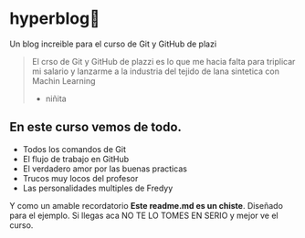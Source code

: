 # hyperblog💚
Un blog increible para el curso de Git y GitHub de plazi
>El crso de Git y GitHub de plazzi es lo que me hacia falta para triplicar mi salario y lanzarme a la industria del tejido de lana sintetica con Machin Learning
>- niñita


## En este curso vemos de todo.
* Todos los comandos de Git
* El flujo de trabajo en GitHub
* El verdadero amor por las buenas practicas
* Trucos muy locos del profesor
* Las personalidades multiples de Fredyy

Y como un amable recordatorio **Este readme.md es un chiste**. Diseñado para el ejemplo. Si llegas aca  NO TE LO TOMES EN SERIO y mejor ve el curso.